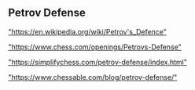 <h2>Petrov Defense</h2>
<p><a href="https://en.wikipedia.org/wiki/Petrov's_Defence">"https://en.wikipedia.org/wiki/Petrov's_Defence"</a></p>

<p><a href="https://www.chess.com/openings/Petrovs-Defense">"https://www.chess.com/openings/Petrovs-Defense"</a></p>

<p><a href="https://simplifychess.com/petrov-defense/index.html">"https://simplifychess.com/petrov-defense/index.html"</a></p>

<p><a href="https://www.chessable.com/blog/petrov-defense/">"https://www.chessable.com/blog/petrov-defense/"</a></p>

